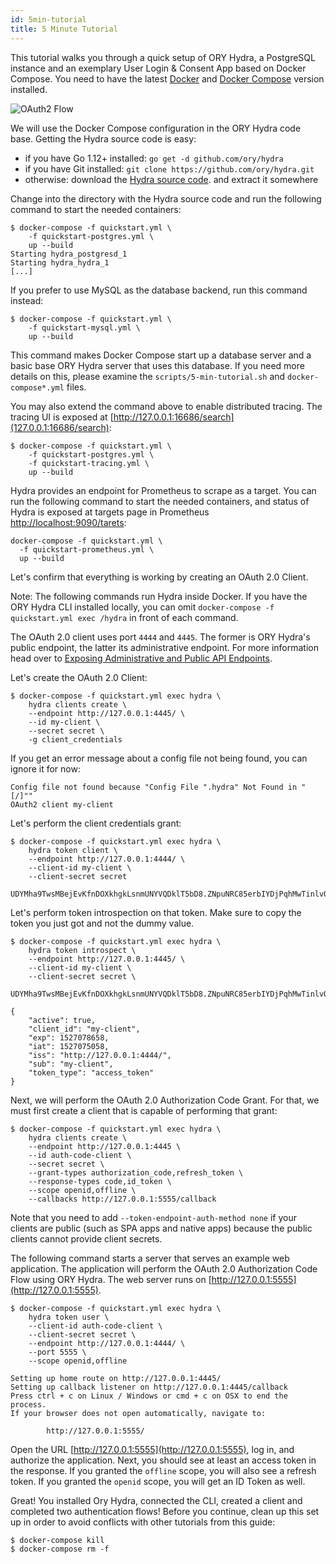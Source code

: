 ```yaml
---
id: 5min-tutorial
title: 5 Minute Tutorial
---
```


This tutorial walks you through a quick setup of ORY Hydra, a PostgreSQL
instance and an exemplary User Login & Consent App based on Docker Compose. You
need to have the latest [Docker](https://www.docker.com) and
[Docker Compose](https://docs.docker.com/compose) version installed.

<img src="/images/docs/hydra/oauth2-flow.gif" alt="OAuth2 Flow">

We will use the Docker Compose configuration in the ORY Hydra code base. Getting
the Hydra source code is easy:

- if you have Go 1.12+ installed: `go get -d github.com/ory/hydra`
- if you have Git installed: `git clone https://github.com/ory/hydra.git`
- otherwise: download the
  [Hydra source code](https://github.com/ory-am/hydra/archive/master.zip). and
  extract it somewhere

Change into the directory with the Hydra source code and run the following
command to start the needed containers:

```
$ docker-compose -f quickstart.yml \
    -f quickstart-postgres.yml \
    up --build
Starting hydra_postgresd_1
Starting hydra_hydra_1
[...]
```

If you prefer to use MySQL as the database backend, run this command instead:

```
$ docker-compose -f quickstart.yml \
    -f quickstart-mysql.yml \
    up --build
```

This command makes Docker Compose start up a database server and a basic base
ORY Hydra server that uses this database. If you need more details on this,
please examine the `scripts/5-min-tutorial.sh` and `docker-compose*.yml` files.

You may also extend the command above to enable distributed tracing. The tracing
UI is exposed at [http://127.0.0.1:16686/search](127.0.0.1:16686/search):

```
$ docker-compose -f quickstart.yml \
    -f quickstart-postgres.yml \
    -f quickstart-tracing.yml \
    up --build
```

Hydra provides an endpoint for Prometheus to scrape as a target. You can run the
following command to start the needed containers, and status of Hydra is exposed
at targets page in Prometheus
[http://localhost:9090/tarets](http://localhost:9090/targets):

```
docker-compose -f quickstart.yml \
  -f quickstart-prometheus.yml \
  up --build
```

Let's confirm that everything is working by creating an OAuth 2.0 Client.

Note: The following commands run Hydra inside Docker. If you have the ORY Hydra
CLI installed locally, you can omit
`docker-compose -f quickstart.yml exec /hydra` in front of each command.

The OAuth 2.0 client uses port `4444` and `4445`. The former is ORY Hydra's
public endpoint, the latter its administrative endpoint. For more information
head over to
[Exposing Administrative and Public API Endpoints](hydra/production.md).

Let's create the OAuth 2.0 Client:

```
$ docker-compose -f quickstart.yml exec hydra \
    hydra clients create \
    --endpoint http://127.0.0.1:4445/ \
    --id my-client \
    --secret secret \
    -g client_credentials
```

If you get an error message about a config file not being found, you can ignore
it for now:

```
Config file not found because "Config File ".hydra" Not Found in "[/]""
OAuth2 client my-client
```

Let's perform the client credentials grant:

```
$ docker-compose -f quickstart.yml exec hydra \
    hydra token client \
    --endpoint http://127.0.0.1:4444/ \
    --client-id my-client \
    --client-secret secret

UDYMha9TwsMBejEvKfnDOXkhgkLsnmUNYVQDklT5bD8.ZNpuNRC85erbIYDjPqhMwTinlvQmNTk_UvttcLQxFJY
```

Let's perform token introspection on that token. Make sure to copy the token you
just got and not the dummy value.

```
$ docker-compose -f quickstart.yml exec hydra \
    hydra token introspect \
    --endpoint http://127.0.0.1:4445/ \
    --client-id my-client \
    --client-secret secret \

UDYMha9TwsMBejEvKfnDOXkhgkLsnmUNYVQDklT5bD8.ZNpuNRC85erbIYDjPqhMwTinlvQmNTk_UvttcLQxFJY

{
    "active": true,
    "client_id": "my-client",
    "exp": 1527078658,
    "iat": 1527075058,
    "iss": "http://127.0.0.1:4444/",
    "sub": "my-client",
    "token_type": "access_token"
}
```

Next, we will perform the OAuth 2.0 Authorization Code Grant. For that, we must
first create a client that is capable of performing that grant:

```
$ docker-compose -f quickstart.yml exec hydra \
    hydra clients create \
    --endpoint http://127.0.0.1:4445 \
    --id auth-code-client \
    --secret secret \
    --grant-types authorization_code,refresh_token \
    --response-types code,id_token \
    --scope openid,offline \
    --callbacks http://127.0.0.1:5555/callback
```

Note that you need to add `--token-endpoint-auth-method none` if your clients
are public (such as SPA apps and native apps) because the public clients cannot
provide client secrets.

The following command starts a server that serves an example web application.
The application will perform the OAuth 2.0 Authorization Code Flow using ORY
Hydra. The web server runs on [http://127.0.0.1:5555](http://127.0.0.1:5555).

```
$ docker-compose -f quickstart.yml exec hydra \
    hydra token user \
    --client-id auth-code-client \
    --client-secret secret \
    --endpoint http://127.0.0.1:4444/ \
    --port 5555 \
    --scope openid,offline

Setting up home route on http://127.0.0.1:4445/
Setting up callback listener on http://127.0.0.1:4445/callback
Press ctrl + c on Linux / Windows or cmd + c on OSX to end the process.
If your browser does not open automatically, navigate to:

        http://127.0.0.1:5555/
```

Open the URL [http://127.0.0.1:5555](http://127.0.0.1:5555), log in, and
authorize the application. Next, you should see at least an access token in the
response. If you granted the `offline` scope, you will also see a refresh token.
If you granted the `openid` scope, you will get an ID Token as well.

Great! You installed Ory Hydra, connected the CLI, created a client and
completed two authentication flows! Before you continue, clean up this set up in
order to avoid conflicts with other tutorials from this guide:

```
$ docker-compose kill
$ docker-compose rm -f
```

